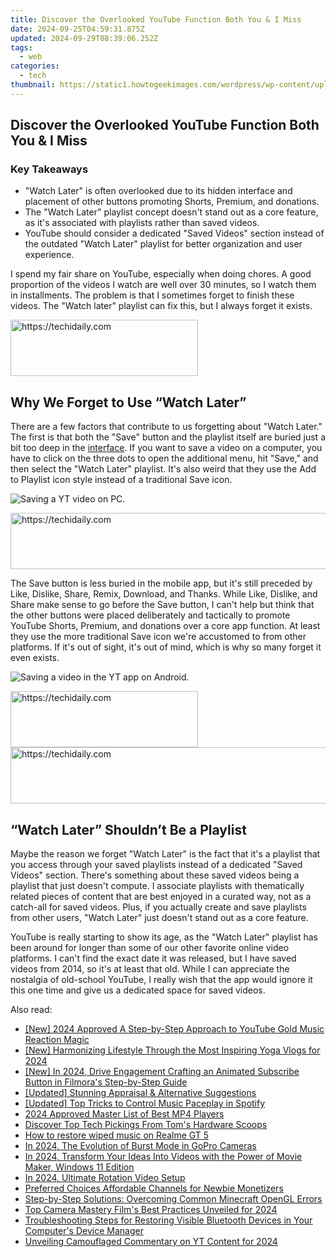 ```yaml
---
title: Discover the Overlooked YouTube Function Both You & I Miss
date: 2024-09-25T04:59:31.875Z
updated: 2024-09-29T08:39:06.252Z
tags:
  - web
categories:
  - tech
thumbnail: https://static1.howtogeekimages.com/wordpress/wp-content/uploads/2024/07/screenshot-of-youtube-showing-the-watch-later-playlist.jpg
---
```


## Discover the Overlooked YouTube Function Both You & I Miss

### Key Takeaways

* "Watch Later" is often overlooked due to its hidden interface and placement of other buttons promoting Shorts, Premium, and donations.
* The "Watch Later" playlist concept doesn't stand out as a core feature, as it's associated with playlists rather than saved videos.
* YouTube should consider a dedicated "Saved Videos" section instead of the outdated "Watch Later" playlist for better organization and user experience.

 I spend my fair share on YouTube, especially when doing chores. A good proportion of the videos I watch are well over 30 minutes, so I watch them in installments. The problem is that I sometimes forget to finish these videos. The "Watch later" playlist can fix this, but I always forget it exists.

<!-- affiliate ads begin -->
<a href="https://aligracehair.sjv.io/c/5597632/1925484/19272" target="_top" id="1925484">
  <img src="//a.impactradius-go.com/display-ad/19272-1925484" border="0" alt="https://techidaily.com" width="300" height="90"/>
</a>
<img height="0" width="0" src="https://aligracehair.sjv.io/i/5597632/1925484/19272" style="position:absolute;visibility:hidden;" border="0" />
<!-- affiliate ads end -->

##  Why We Forget to Use “Watch Later”

 There are a few factors that contribute to us forgetting about "Watch Later." The first is that both the "Save" button and the playlist itself are buried just a bit too deep in the [interface](https://twitter-videos.techidaily.com/updated-2024-approved-from-novice-to-pro-conquering-twitter-streams/). If you want to save a video on a computer, you have to click on the three dots to open the additional menu, hit "Save," and then select the "Watch Later" playlist. It's also weird that they use the Add to Playlist icon style instead of a traditional Save icon.

![Saving a YT video on PC.](https://static1.howtogeekimages.com/wordpress/wp-content/uploads/2024/07/saving-a-video-on-pc.png) 

<!-- affiliate ads begin -->
<a href="https://aligracehair.sjv.io/c/5597632/1972670/19272" target="_top" id="1972670">
  <img src="//a.impactradius-go.com/display-ad/19272-1972670" border="0" alt="https://techidaily.com" width="728" height="90"/>
</a>
<img height="0" width="0" src="https://aligracehair.sjv.io/i/5597632/1972670/19272" style="position:absolute;visibility:hidden;" border="0" />
<!-- affiliate ads end -->

 The Save button is less buried in the mobile app, but it's still preceded by Like, Dislike, Share, Remix, Download, and Thanks. While Like, Dislike, and Share make sense to go before the Save button, I can't help but think that the other buttons were placed deliberately and tactically to promote YouTube Shorts, Premium, and donations over a core app function. At least they use the more traditional Save icon we're accustomed to from other platforms. If it's out of sight, it's out of mind, which is why so many forget it even exists.

![Saving a video in the YT app on Android.](https://static1.howtogeekimages.com/wordpress/wp-content/uploads/2024/07/screenshot_2024-07-09-11-51-00-08_f9ee0578fe1cc94de7482bd41accb329.jpg) 

<!-- affiliate ads begin -->
<a href="https://aligracehair.sjv.io/c/5597632/2047346/19272" target="_top" id="2047346">
  <img src="//a.impactradius-go.com/display-ad/19272-2047346" border="0" alt="https://techidaily.com" width="300" height="90"/>
</a>
<img height="0" width="0" src="https://aligracehair.sjv.io/i/5597632/2047346/19272" style="position:absolute;visibility:hidden;" border="0" />
<!-- affiliate ads end -->

<!-- affiliate ads begin -->
<a href="https://appsumo.8odi.net/c/5597632/2105864/7443" target="_top" id="2105864">
  <img src="//a.impactradius-go.com/display-ad/7443-2105864" border="0" alt="https://techidaily.com" width="728" height="90"/>
</a>
<img height="0" width="0" src="https://appsumo.8odi.net/i/5597632/2105864/7443" style="position:absolute;visibility:hidden;" border="0" />
<!-- affiliate ads end -->

##  “Watch Later” Shouldn’t Be a Playlist

 Maybe the reason we forget "Watch Later" is the fact that it's a playlist that you access through your saved playlists instead of a dedicated "Saved Videos" section. There's something about these saved videos being a playlist that just doesn't compute. I associate playlists with thematically related pieces of content that are best enjoyed in a curated way, not as a catch-all for saved videos. Plus, if you actually create and save playlists from other users, "Watch Later" just doesn't stand out as a core feature.

 YouTube is really starting to show its age, as the "Watch Later" playlist has been around for longer than some of our other favorite online video platforms. I can't find the exact date it was released, but I have saved videos from 2014, so it's at least that old. While I can appreciate the nostalgia of old-school YouTube, I really wish that the app would ignore it this one time and give us a dedicated space for saved videos.

<ins class="adsbygoogle"
     style="display:block"
     data-ad-format="autorelaxed"
     data-ad-client="ca-pub-7571918770474297"
     data-ad-slot="1223367746"></ins>

<ins class="adsbygoogle"
     style="display:block"
     data-ad-client="ca-pub-7571918770474297"
     data-ad-slot="8358498916"
     data-ad-format="auto"
     data-full-width-responsive="true"></ins>

<span class="atpl-alsoreadstyle">Also read:</span>
<div><ul>
<li><a href="https://facebook-video-share.techidaily.com/new-2024-approved-a-step-by-step-approach-to-youtube-gold-music-reaction-magic/"><u>[New] 2024 Approved A Step-by-Step Approach to YouTube Gold Music Reaction Magic</u></a></li>
<li><a href="https://youtube-blog.techidaily.com/armonizing-lifestyle-through-the-most-inspiring-yoga-vlogs-for-2024/"><u>[New] Harmonizing Lifestyle Through the Most Inspiring Yoga Vlogs for 2024</u></a></li>
<li><a href="https://facebook-record-videos.techidaily.com/new-in-2024-drive-engagement-crafting-an-animated-subscribe-button-in-filmoras-step-by-step-guide/"><u>[New] In 2024, Drive Engagement Crafting an Animated Subscribe Button in Filmora's Step-by-Step Guide</u></a></li>
<li><a href="https://some-skills.techidaily.com/updated-stunning-appraisal-and-alternative-suggestions/"><u>[Updated] Stunning Appraisal & Alternative Suggestions</u></a></li>
<li><a href="https://some-skills.techidaily.com/updated-top-tricks-to-control-music-paceplay-in-spotify/"><u>[Updated] Top Tricks to Control Music Paceplay in Spotify</u></a></li>
<li><a href="https://extra-approaches.techidaily.com/2024-approved-master-list-of-best-mp4-players/"><u>2024 Approved Master List of Best MP4 Players</u></a></li>
<li><a href="https://hardware-updates.techidaily.com/discover-top-tech-pickings-from-toms-hardware-scoops/"><u>Discover Top Tech Pickings From Tom's Hardware Scoops</u></a></li>
<li><a href="https://blog-min.techidaily.com/how-to-restore-wiped-music-on-realme-gt-5-by-fonelab-android-recover-music/"><u>How to restore wiped music on Realme GT 5</u></a></li>
<li><a href="https://some-skills.techidaily.com/in-2024-the-evolution-of-burst-mode-in-gopro-cameras/"><u>In 2024, The Evolution of Burst Mode in GoPro Cameras</u></a></li>
<li><a href="https://some-skills.techidaily.com/in-2024-transform-your-ideas-into-videos-with-the-power-of-movie-maker-windows-11-edition/"><u>In 2024, Transform Your Ideas Into Videos with the Power of Movie Maker, Windows 11 Edition</u></a></li>
<li><a href="https://some-skills.techidaily.com/in-2024-ultimate-rotation-video-setup/"><u>In 2024, Ultimate Rotation Video Setup</u></a></li>
<li><a href="https://youtube-lab.techidaily.com/rred-choices-affordable-channels-for-newbie-monetizers/"><u>Preferred Choices Affordable Channels for Newbie Monetizers</u></a></li>
<li><a href="https://win-howtos.techidaily.com/step-by-step-solutions-overcoming-common-minecraft-opengl-errors/"><u>Step-by-Step Solutions: Overcoming Common Minecraft OpenGL Errors</u></a></li>
<li><a href="https://some-skills.techidaily.com/top-camera-mastery-films-best-practices-unveiled-for-2024/"><u>Top Camera Mastery Film's Best Practices Unveiled for 2024</u></a></li>
<li><a href="https://common-error.techidaily.com/troubleshooting-steps-for-restoring-visible-bluetooth-devices-in-your-computers-device-manager/"><u>Troubleshooting Steps for Restoring Visible Bluetooth Devices in Your Computer's Device Manager</u></a></li>
<li><a href="https://some-skills.techidaily.com/unveiling-camouflaged-commentary-on-yt-content-for-2024/"><u>Unveiling Camouflaged Commentary on YT Content for 2024</u></a></li>
</ul></div>

